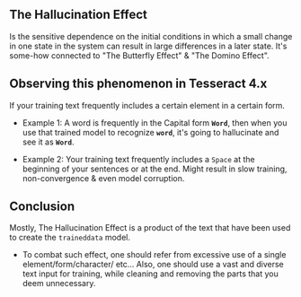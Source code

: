 ## The Hallucination Effect
Is the sensitive dependence on the initial conditions in which a small change in one state in the system can result in large differences in a later state. It's some-how connected to "The Butterfly Effect" & "The Domino Effect".

## Observing this phenomenon in Tesseract 4.x
If your training text frequently includes a certain element in a certain form.
- Example 1: A word is frequently in the Capital form **`Word`**, then when you use that trained model to recognize **`word`**, it's going to hallucinate and see it as **`Word`**.

- Example 2: Your training text frequently includes a `Space` at the beginning of your sentences or at the end. Might result in slow training, non-convergence & even model corruption.
## Conclusion
Mostly, The Hallucination Effect is a product of the text that have been used to create the `traineddata` model.
* To combat such effect, one should refer from excessive use of a single element/form/character/ etc... 
Also, one should use a vast and diverse text input for training, while cleaning and removing the parts that you deem unnecessary.